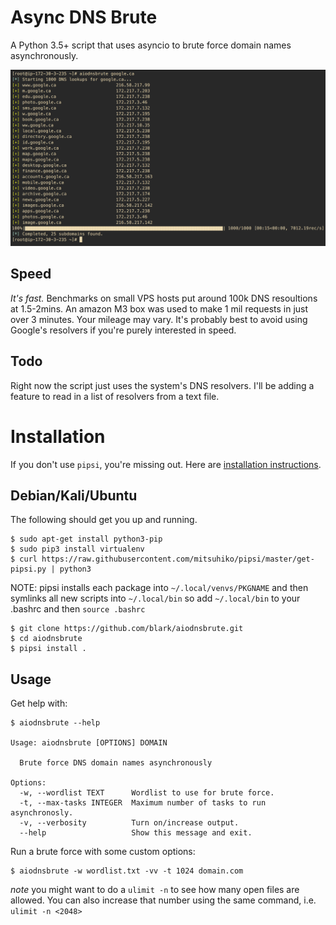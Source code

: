# Async DNS Brute

A Python 3.5+ script that uses asyncio to brute force domain names asynchronously.

![aiodnsbrute screenshot](screenshot.png)

## Speed

*It's fast.* Benchmarks on small VPS hosts put around 100k DNS resoultions at 1.5-2mins. An amazon M3 box was used to make 1 mil requests in just over 3 minutes. Your mileage may vary. It's probably best to avoid using Google's resolvers if you're purely interested in speed.

## Todo

Right now the script just uses the system's DNS resolvers. I'll be adding a feature to read in a list of resolvers from a text file.

# Installation

If you don't use `pipsi`, you're missing out.
Here are [installation instructions](https://github.com/mitsuhiko/pipsi#readme).

## Debian/Kali/Ubuntu

The following should get you up and running.

    $ sudo apt-get install python3-pip
    $ sudo pip3 install virtualenv
    $ curl https://raw.githubusercontent.com/mitsuhiko/pipsi/master/get-pipsi.py | python3

NOTE: pipsi installs each package into `~/.local/venvs/PKGNAME` and then symlinks all new scripts into `~/.local/bin`
so add `~/.local/bin` to your .bashrc and then `source .bashrc` 

    $ git clone https://github.com/blark/aiodnsbrute.git
    $ cd aiodnsbrute
    $ pipsi install .

## Usage

Get help with:

    $ aiodnsbrute --help

    Usage: aiodnsbrute [OPTIONS] DOMAIN

      Brute force DNS domain names asynchronously

    Options:
      -w, --wordlist TEXT      Wordlist to use for brute force.
      -t, --max-tasks INTEGER  Maximum number of tasks to run asynchronosly.
      -v, --verbosity          Turn on/increase output.
      --help                   Show this message and exit.

Run a brute force with some custom options:

    $ aiodnsbrute -w wordlist.txt -vv -t 1024 domain.com

*note* you might want to do a `ulimit -n` to see how many open files are allowed. You can also increase that number using the same command, i.e. `ulimit -n <2048>`
